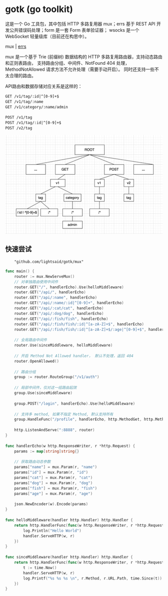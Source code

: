 # gotk (go toolkit)

这是一个 Go 工具包，其中包括 HTTP 多路复用器 mux；errs 基于 REST API 开发公共错误码处理；form 是一套 Form 表单验证器；
wsocks 是一个 WebSocket 轻量级库（目前还在构思中）。 

mux | [errs](./errs.md) 

mux 是一个基于 Trie (前缀树) 数据结构的 HTTP 多路复用路由器，支持动态路由和正则表路由，
支持路由分组、中间件、NotFound 404 处理， MethodNotAllowed 请求方法不允许处理（需要手动开启）。
同时还支持一些不太合理的路由。

API路由和数据存储对应关系是这样的：

``` txt
GET /v1/tag/:id|^[0-9]+$ 
GET /v1/tag/:name
GET /v1/category/:name/admin

POST /v1/tag
POST /v1/tag/:id|^[0-9]+$
POST /v2/tag
```
![TrieRoute](./examples/public/trie.jpg)

## 快速尝试
```
    "github.com/lightsaid/gotk/mux"
```

``` go
func main() {
	router := mux.NewServeMux()
    // 对单独路由使用中间件
	router.GET("/", handlerEcho).Use(helloMiddleware)
	router.GET("/api/", handlerEcho)
	router.GET("/api/:name", handlerEcho)
	router.GET("/api/:name/:id|^[0-9]+", handlerEcho)
	router.GET("/api/:cat/cat", handlerEcho)
	router.GET("/api/:dog/dog", handlerEcho)
	router.GET("/api/:fish/fish", handlerEcho)
	router.GET("/api/:fish/fish/:id|^[a-zA-Z]+$", handlerEcho)
	router.GET("/api/:fish/fish/:id|^[a-zA-Z]+$/:age|^[0-9]+$", handlerEcho)

    // 全局路由中间件
	router.Use(sinceMiddleware, helloMiddleware)

    // 开启 Method Not Allowed handler， 默认不处理，返回 404
	router.OpenAllowed()

    // 路由分组
	group := router.RouteGroup("/v1/auth")

	// 局部中间件，仅对这一组路由起效
	group.Use(sinceMiddleware)

	group.POST("/login", handlerEcho).Use(helloMiddleware)

	// 支持多 method, 如果不指定 Method, 默认支持所有
	group.HandleFunc("/profile", handlerEcho, http.MethodGet, http.MethodPost)

	http.ListenAndServe(":8888", router)
}

func handlerEcho(w http.ResponseWriter, r *http.Request) {
	params := map[string]string{}

    // 获取路由动态参数
	params["name"] = mux.Param(r, "name")
	params["id"] = mux.Param(r, "id")
	params["cat"] = mux.Param(r, "cat")
	params["dog"] = mux.Param(r, "dog")
	params["fish"] = mux.Param(r, "fish")
	params["age"] = mux.Param(r, "age")

	json.NewEncoder(w).Encode(params)
}

func helloMiddleware(handler http.Handler) http.Handler {
	return http.HandlerFunc(func(w http.ResponseWriter, r *http.Request) {
		log.Println("Hello World")
		handler.ServeHTTP(w, r)
	})
}

func sinceMiddleware(handler http.Handler) http.Handler {
	return http.HandlerFunc(func(w http.ResponseWriter, r *http.Request) {
		t := time.Now()
		handler.ServeHTTP(w, r)
		log.Printf("%s %s %s \n", r.Method, r.URL.Path, time.Since(t))
	})
}

```

